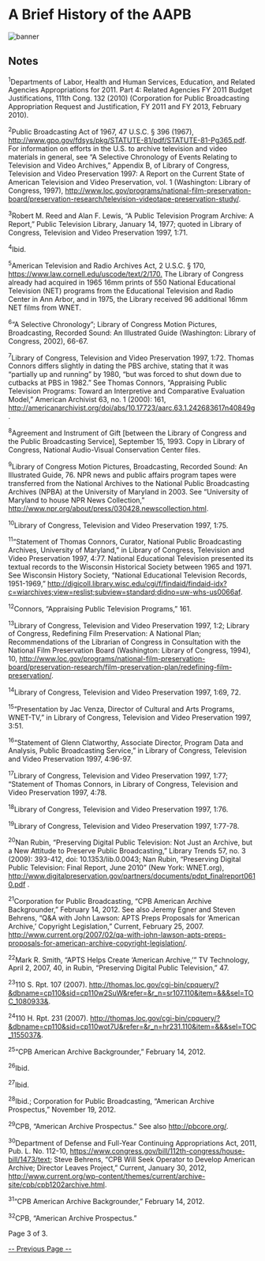 # A Brief History of the AAPB

![banner](/page-banners/banner3.jpg)

## Notes

<a name="1"></a><sup>1</sup>Departments of Labor, Health and Human Services, Education, and 
Related Agencies Appropriations for 2011. Part 4: Related Agencies FY 2011 
Budget Justifications, 111th Cong. 132 (2010) (Corporation for Public 
Broadcasting Appropriation Request and Justification, FY 2011 and FY 2013, 
February 2010). 

<a name="2"></a><sup>2</sup>Public Broadcasting Act of 1967, 47 U.S.C. § 396 (1967), 
<http://www.gpo.gov/fdsys/pkg/STATUTE-81/pdf/STATUTE-81-Pg365.pdf>. For 
information on efforts in the U.S. to archive television and video materials in 
general, see “A Selective Chronology of Events Relating to Television and Video 
Archives,” Appendix B, of Library of Congress, Television and Video 
Preservation 1997: A Report on the Current State of American Television and 
Video Preservation, vol. 1 (Washington: Library of Congress, 1997), 
<http://www.loc.gov/programs/national-film-preservation-board/preservation-research/television-videotape-preservation-study/>. 

<a name="3"></a><sup>3</sup>Robert M. Reed and Alan F. Lewis, “A Public Television Program 
Archive: A Report,” Public Television Library, January 14, 1977; quoted in 
Library of Congress, Television and Video Preservation 1997, 1:71.

<a name="4"></a><sup>4</sup>Ibid.

<a name="5"></a><sup>5</sup>American Television and Radio Archives Act, 2 U.S.C. § 170, 
<https://www.law.cornell.edu/uscode/text/2/170.> The Library of Congress 
already had acquired in 1965 16mm prints of 550 National Educational Television 
(NET) programs from the Educational Television and Radio Center in Ann Arbor, 
and in 1975, the Library received 96 additional 16mm NET films from WNET. 

<a name="6"></a><sup>6</sup>“A Selective Chronology”; Library of Congress Motion Pictures, 
Broadcasting, Recorded Sound: An Illustrated Guide (Washington: Library of 
Congress, 2002), 66-67.

<a name="7"></a><sup>7</sup>Library of Congress, Television and Video Preservation 1997, 1:72. 
Thomas Connors differs slightly in dating the PBS archive, stating that it was 
“partially up and running” by 1980, “but was forced to shut down due to 
cutbacks at PBS in 1982.” See Thomas Connors, “Appraising Public Television 
Programs: Toward an Interpretive and Comparative Evaluation Model,” American 
Archivist 63, no. 1 (2000): 161, 
<http://americanarchivist.org/doi/abs/10.17723/aarc.63.1.242683617n40849g>.

<a name="8"></a><sup>8</sup>Agreement and Instrument of Gift [between the Library of Congress 
and the Public Broadcasting Service], September 15, 1993. Copy in Library of 
Congress, National Audio-Visual Conservation Center files.

<a name="9"></a><sup>9</sup>Library of Congress Motion Pictures, Broadcasting, Recorded Sound: 
An Illustrated Guide, 76. NPR news and public affairs program tapes were 
transferred from the National Archives to the National Public Broadcasting 
Archives (NPBA) at the University of Maryland in 2003. See “University of 
Maryland to house NPR News Collection,”  
<http://www.npr.org/about/press/030428.newscollection.html>. 

<a name="10"></a><sup>10</sup>Library of Congress, Television and Video Preservation 1997, 1:75.

<a name="11"></a><sup>11</sup>“Statement of Thomas Connors, Curator, National Public 
Broadcasting Archives, University of Maryland,” in Library of Congress, 
Television and Video Preservation 1997, 4:77. National Educational Television 
presented its textual records to the Wisconsin Historical Society between 1965 
and 1971. See Wisconsin History Society, “National Educational Television 
Records, 1951-1969,” 
<http://digicoll.library.wisc.edu/cgi/f/findaid/findaid-idx?c=wiarchives;view=reslist;subview=standard;didno=uw-whs-us0066af>. 

<a name="12"></a><sup>12</sup>Connors, “Appraising Public Television Programs,” 161.

<a name="13"></a><sup>13</sup>Library of Congress, Television and Video Preservation 1997, 1:2; 
Library of Congress, Redefining Film Preservation: A National Plan; 
Recommendations of the Librarian of Congress in Consultation with the National 
Film Preservation Board (Washington: Library of Congress, 1994), 10, 
<http://www.loc.gov/programs/national-film-preservation-board/preservation-research/film-preservation-plan/redefining-film-preservation/>. 

<a name="14"></a><sup>14</sup>Library of Congress, Television and Video Preservation 1997, 1:69, 
72.

<a name="15"></a><sup>15</sup>“Presentation by Jac Venza, Director of Cultural and Arts 
Programs, WNET-TV,” in Library of Congress, Television and Video Preservation 
1997, 3:51.

<a name="16"></a><sup>16</sup>“Statement of Glenn Clatworthy, Associate Director, Program Data 
and Analysis, Public Broadcasting Service,” in Library of Congress, Television 
and Video Preservation 1997, 4:96-97. 
  
<a name="17"></a><sup>17</sup>Library of Congress, Television and Video Preservation 1997, 1:77; 
“Statement of Thomas Connors, in Library of Congress, Television and Video 
Preservation 1997, 4:78.

<a name="18"></a><sup>18</sup>Library of Congress, Television and Video Preservation 1997, 1:76.

<a name="19"></a><sup>19</sup>Library of Congress, Television and Video Preservation 1997, 
1:77-78.
  
<a name="20"></a><sup>20</sup>Nan Rubin, “Preserving Digital Public Television: Not Just an 
Archive, but a New Attitude to Preserve Public Broadcasting,” Library Trends 
57, no. 3 (2009): 393-412, doi: 10.1353/lib.0.0043; Nan Rubin, “Preserving 
Digital Public Television: Final Report, June 2010” (New York: WNET.org), 
<http://www.digitalpreservation.gov/partners/documents/pdpt_finalreport0610.pdf>
.

<a name="21"></a><sup>21</sup>Corporation for Public Broadcasting, “CPB American Archive 
Backgrounder,” February 14, 2012. See also Jeremy Egner and Steven Behrens, 
“Q&A with John Lawson: APTS Preps Proposals for ‘American Archive,’ Copyright 
Legislation,” Current, February 25, 2007. 
<http://www.current.org/2007/02/qa-with-john-lawson-apts-preps-proposals-for-american-archive-copyright-legislation/>. 

<a name="22"></a><sup>22</sup>Mark R. Smith, “APTS Helps Create ‘American Archive,’” TV 
Technology, April 2, 2007, 40, in Rubin, “Preserving Digital Public 
Television,” 47.

<a name="23"></a><sup>23</sup>110 S. Rpt. 107 (2007). 
<http://thomas.loc.gov/cgi-bin/cpquery/?&dbname=cp110&sid=cp110w2SuW&refer=&r_n=sr107.110&item=&&&sel=TOC_1080933&>.

<a name="24"></a><sup>24</sup>110 H. Rpt. 231 (2007). 
<http://thomas.loc.gov/cgi-bin/cpquery/?&dbname=cp110&sid=cp110wot7U&refer=&r_n=hr231.110&item=&&&sel=TOC_1155037&>.

<a name="25"></a><sup>25</sup>“CPB American Archive Backgrounder,” February 14, 2012.

<a name="26"></a><sup>26</sup>Ibid.

<a name="27"></a><sup>27</sup>Ibid.

<a name="28"></a><sup>28</sup>Ibid.; Corporation for Public Broadcasting, “American Archive 
Prospectus,” November 19, 2012.  

<a name="29"></a><sup>29</sup>CPB, “American Archive Prospectus.” See also <http://pbcore.org/>. 

<a name="30"></a><sup>30</sup>Department of Defense and Full-Year Continuing Appropriations Act, 
2011, Pub. L. No. 112-10, 
<https://www.congress.gov/bill/112th-congress/house-bill/1473/text>; Steve 
Behrens, “CPB Will Seek Operator to Develop American Archive; Director Leaves 
Project,” Current, January 30, 2012, 
<http://www.current.org/wp-content/themes/current/archive-site/cpb/cpb1202archive.html>. 

<a name="31"></a><sup>31</sup>“CPB American Archive Backgrounder,” February 14, 2012.

<a name="32"></a><sup>32</sup>CPB, “American Archive Prospectus.”

Page 3 of 3. 

[-- Previous Page --](/about-the-american-archive/history/page2)

